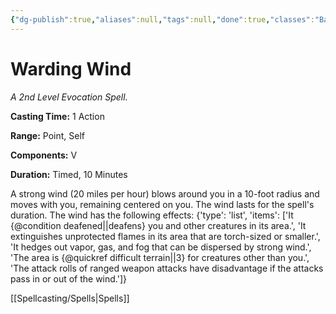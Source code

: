 ```yaml
---
{"dg-publish":true,"aliases":null,"tags":null,"done":true,"classes":"Bard, Druid, Sorcerer, Wizard,","spellLevel":2,"school":"Evocation","source":"XGE","permalink":"/spells/warding-wind/","dgHomeLink":false,"dgPassFrontmatter":true}
---
```


# Warding Wind
*A 2nd Level Evocation Spell.*

**Casting Time:** 1 Action

**Range:** Point, Self

**Components:** V 

**Duration:** Timed, 10 Minutes

A strong wind (20 miles per hour) blows around you in a 10-foot radius and moves with you, remaining centered on you. The wind lasts for the spell's duration.
The wind has the following effects:
{'type': 'list', 'items': ['It {@condition deafened||deafens} you and other creatures in its area.', 'It extinguishes unprotected flames in its area that are torch-sized or smaller.', 'It hedges out vapor, gas, and fog that can be dispersed by strong wind.', 'The area is {@quickref difficult terrain||3} for creatures other than you.', 'The attack rolls of ranged weapon attacks have disadvantage if the attacks pass in or out of the wind.']}

[[Spellcasting/Spells|Spells]]